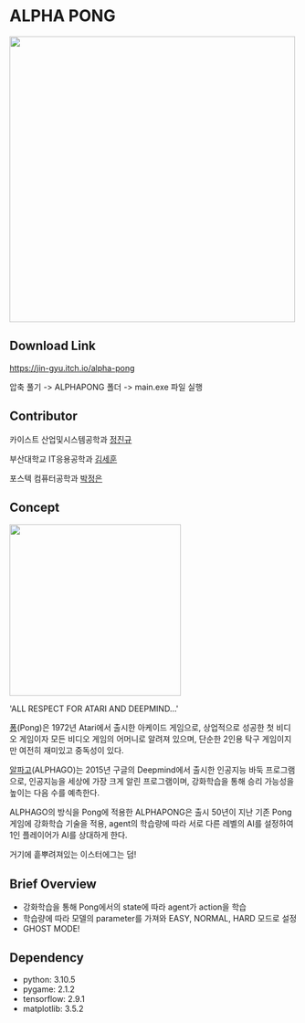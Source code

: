 # ALPHA PONG

<img src="https://user-images.githubusercontent.com/58676453/179725992-941d0319-8e8e-40cd-8798-ea6558f59df3.png" width="500"/>


## Download Link

https://jin-gyu.itch.io/alpha-pong

압축 풀기 -> ALPHAPONG 폴더 -> main.exe 파일 실행


## Contributor

카이스트 산업및시스템공학과 [정진규](https://github.com/jeongjingyu)

부산대학교 IT응용공학과 [김세훈](https://github.com/ki-met-hoon)

포스텍 컴퓨터공학과 [박정은](http://github.com/jjungnii)



## Concept

<img src="https://user-images.githubusercontent.com/58676453/179738909-03c75f0d-fab3-470e-96b8-c90937ef77aa.png" width="300"/>


'ALL RESPECT FOR ATARI AND DEEPMIND...'

[퐁](https://namu.wiki/w/%ED%90%81)(Pong)은 1972년 Atari에서 출시한 아케이드 게임으로, 상업적으로 성공한 첫 비디오 게임이자 모든 비디오 게임의 어머니로 알려져 있으며, 단순한 2인용 탁구 게임이지만 여전히 재미있고 중독성이 있다.

[알파고](https://namu.wiki/w/%EC%95%8C%ED%8C%8C%EA%B3%A0)(ALPHAGO)는 2015년 구글의 Deepmind에서 출시한 인공지능 바둑 프로그램으로, 인공지능을 세상에 가장 크게 알린 프로그램이며, 강화학습을 통해 승리 가능성을 높이는 다음 수를 예측한다.

ALPHAGO의 방식을 Pong에 적용한 ALPHAPONG은 출시 50년이 지난 기존 Pong 게임에 강화학습 기술을 적용, agent의 학습량에 따라 서로 다른 레벨의 AI를 설정하여 1인 플레이어가 AI를 상대하게 한다.

거기에 흩뿌려져있는 이스터에그는 덤!


## Brief Overview

- 강화학습을 통해 Pong에서의 state에 따라 agent가 action을 학습
- 학습량에 따라 모델의 parameter를 가져와 EASY, NORMAL, HARD 모드로 설정
- GHOST MODE!


## Dependency

- python: 3.10.5
- pygame: 2.1.2
- tensorflow: 2.9.1
- matplotlib: 3.5.2

